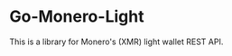 Go-Monero-Light
===========

This is a library for Monero's (XMR) light wallet REST API.

[//]: # ( TODO: Flush out README.md )
